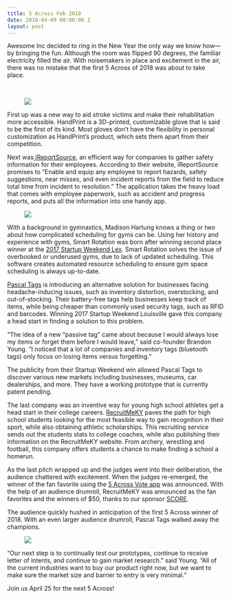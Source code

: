```yaml
---
title: 5 Across Feb 2018
date: 2018-04-09 00:00:00 Z
layout: post
---
```

 
<p>

Awesome Inc decided to ring in the New Year the only way we know how— by bringing the fun. Although the room was flipped 90 degrees, the familiar electricity filled the air. With noisemakers in place and excitement in the air, there was no mistake that the first 5 Across of 2018 was about to take place.

<br/></p><figure class="tmblr-full" data-orig-height="1600" data-orig-width="1067"><img src="https://66.media.tumblr.com/77f18010fd0f8febe07b67725fdcf9ff/tumblr_inline_p6xvx3Lp3a1spm8pc_540.png" data-orig-height="1600" data-orig-width="1067"/></figure><p>First up was a new way to aid stroke victims and make their rehabilitation more accessible. HandPrint is a 3D-printed, customizable glove that is said to be the first of its kind. Most gloves don’t have the flexibility in personal customization as HandPrint’s product, which sets them apart from their competition. </p><p> Next was<a href="https://ireportsource.com/" target="_blank"> iReportSource</a>, an efficient way for companies to gather safety information for their employees. According to their website, iReportSource promises to “Enable and equip any employee to report hazards, safety suggestions, near misses, and even incident reports from the field to reduce total time from incident to resolution.” The application takes the heavy load that comes with employee paperwork, such as accident and progress reports, and puts all the information into one handy app.</p><figure class="tmblr-full" data-orig-height="1067" data-orig-width="1600"><img src="https://66.media.tumblr.com/0c87fb9c08886d35971111bbeeb6011a/tumblr_inline_p6xvyu6G8C1spm8pc_540.png" data-orig-height="1067" data-orig-width="1600"/></figure><p><b></b></p><p>With a background in gymnastics, Madison Hartung knows a thing or two about how complicated scheduling for gyms can be. Using her history and experience with gyms, Smart Rotation was born after winning second place winner at the <a href="http://communities.techstars.com/usa/lexington/blog/content/uncategorized/building-startup-54-hours" target="_blank">2017 Startup Weekend Lex</a>. Smart Rotation solves the issue of overbooked or underused gyms, due to lack of updated scheduling. This software creates automated resource scheduling to ensure gym space scheduling is always up-to-date.</p><p> <a href="http://www.pascaltags.co/" target="_blank">Pascal Tags</a> is introducing an alternative solution for businesses facing headache-inducing issues, such as inventory distortion, overstocking, and out-of-stocking. Their battery-free tags help businesses keep track of items, while being cheaper than commonly used security tags, such as RFID and barcodes. Winning 2017 Startup Weekend Louisville gave this company a head start in finding a solution to this problem.</p><p>“The idea of a new “passive tag” came about because I would always lose my items or forget them before I would leave,” said co-founder Brandon Young. “I noticed that a lot of companies and inventory tags (bluetooth tags) only focus on losing items versus forgetting.”</p><p>	The publicity from their Startup Weekend win allowed Pascal Tags to discover various new markets including businesses, museums, car dealerships, and more. They have a working prototype that is currently patent pending.</p><p>	The last company was an inventive way for young high school athletes get a head start in their college careers. <a href="http://recruitmeky.com/" target="_blank">RecruitMeKY</a> paves the path for high school students looking for the most feasible way to gain recognition in their sport, while also obtaining athletic scholarships. This recruiting service sends out the students stats to college coaches, while also publishing their information on the RecruitMeKY website. From archery, wrestling and football, this company offers students a chance to make finding a school a homerun.</p><p>	As the last pitch wrapped up and the judges went into their deliberation, the audience chattered with excitement. When the judges re-emerged, the winner of the fan favorite using the <a href="http://www.5across.org/how-to-vote/" target="_blank">5 Across Vote app</a> was announced. With the help of an audience drumroll, RecruitMeKY was announced as the fan favorites and the winners of $50, thanks to our sponsor <a href="https://lexington.score.org/" target="_blank">SCORE</a>.</p><p>	The audience quickly hushed in anticipation of the first 5 Across winner of 2018. With an even larger audience drumroll, Pascal Tags walked away the champions.</p><figure class="tmblr-full" data-orig-height="1067" data-orig-width="1600"><img src="https://66.media.tumblr.com/4407b7ced2b9596e3fb4747d1f87e10f/tumblr_inline_p6xw1mCxJV1spm8pc_540.png" data-orig-height="1067" data-orig-width="1600"/></figure><p>“Our next step is to continually test our prototypes, continue to receive letter of intents, and continue to gain market research.” said Young. “All of the current industries want to buy our product right now, but we want to make sure the market size and barrier to entry is very minimal.”</p><p>Join us April 25 for the next 5 Across! </p>

